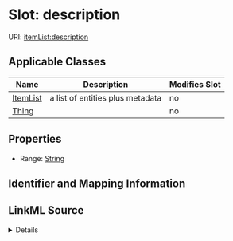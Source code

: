 # Slot: description

URI: [itemList:description](https://w3id.org/linkml/item-list/description)



<!-- no inheritance hierarchy -->




## Applicable Classes

| Name | Description | Modifies Slot |
| --- | --- | --- |
[ItemList](ItemList.md) | a list of entities plus metadata |  no  |
[Thing](Thing.md) |  |  no  |







## Properties

* Range: [String](String.md)





## Identifier and Mapping Information








## LinkML Source

<details>
```yaml
name: description
alias: description
domain_of:
- ItemList
- Thing
range: string

```
</details>